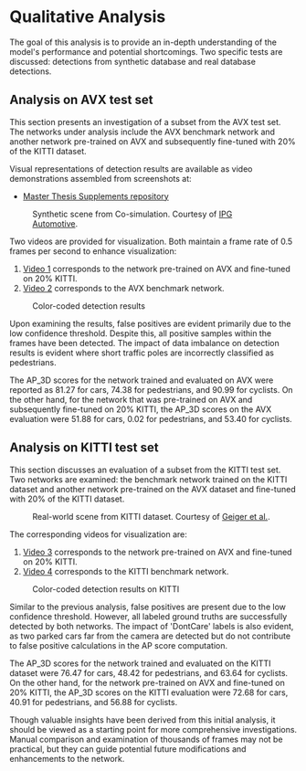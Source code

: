 # Qualitative Analysis

The goal of this analysis is to provide an in-depth understanding of the model's performance and potential shortcomings. Two specific tests are discussed: detections from synthetic database and real database detections.

## Analysis on AVX test set

This section presents an investigation of a subset from the AVX test set. The networks under analysis include the AVX benchmark network and another network pre-trained on AVX and subsequently fine-tuned with 20% of the KITTI dataset.

Visual representations of detection results are available as video demonstrations assembled from screenshots at:  
- [Master Thesis Supplements repository](https://github.com/aydnzn/Master-Thesis-Supplements)

<figure>
  <img src="../figs/synth_scene.png" alt="">
  <figcaption>Synthetic scene from Co-simulation. Courtesy of <a href="https://ipg-automotive.com/en/products-solutions/software/carmaker/">IPG Automotive</a>.</figcaption>
</figure>


Two videos are provided for visualization. Both maintain a frame rate of 0.5 frames per second to enhance visualization:

1. [Video 1](https://github.com/aydnzn/Master-Thesis-Supplements/blob/main/video_1.mp4) corresponds to the network pre-trained on AVX and fine-tuned on 20% KITTI.
2. [Video 2](https://github.com/aydnzn/Master-Thesis-Supplements/blob/main/video_2.mp4) corresponds to the AVX benchmark network.


<figure>
  <img src="../figs/fig1.png" alt="">
  <figcaption>Color-coded detection results</figcaption>
</figure>

Upon examining the results, false positives are evident primarily due to the low confidence threshold. Despite this, all positive samples within the frames have been detected. The impact of data imbalance on detection results is evident where short traffic poles are incorrectly classified as pedestrians.

The AP_3D scores for the network trained and evaluated on AVX were reported as 81.27 for cars, 74.38 for pedestrians, and 90.99 for cyclists. On the other hand, for the network that was pre-trained on AVX and subsequently fine-tuned on 20% KITTI, the AP_3D scores on the AVX evaluation were 51.88 for cars, 0.02 for pedestrians, and 53.40 for cyclists.

## Analysis on KITTI test set

This section discusses an evaluation of a subset from the KITTI test set. Two networks are examined: the benchmark network trained on the KITTI dataset and another network pre-trained on the AVX dataset and fine-tuned with 20% of the KITTI dataset.

<figure>
  <img src="../figs/real_scene.png" alt="">
  <figcaption>Real-world scene from KITTI dataset. Courtesy of <a href="https://www.cvlibs.net/publications/Geiger2013IJRR.pdf">Geiger et al.</a>.</figcaption>
</figure>

The corresponding videos for visualization are:
1. [Video 3](https://github.com/aydnzn/Master-Thesis-Supplements/blob/main/video_3.mp4) corresponds to the network pre-trained on AVX and fine-tuned on 20% KITTI.
2. [Video 4](https://github.com/aydnzn/Master-Thesis-Supplements/blob/main/video_4.mp4) corresponds to the KITTI benchmark network.

<figure>
  <img src="../figs/fig2.png" alt="">
  <figcaption>Color-coded detection results on KITTI</figcaption>
</figure>

Similar to the previous analysis, false positives are present due to the low confidence threshold. However, all labeled ground truths are successfully detected by both networks. The impact of 'DontCare' labels is also evident, as two parked cars far from the camera are detected but do not contribute to false positive calculations in the AP score computation.

The AP_3D scores for the network trained and evaluated on the KITTI dataset were 76.47 for cars, 48.42 for pedestrians, and 63.64 for cyclists. On the other hand, for the network pre-trained on AVX and fine-tuned on 20% KITTI, the AP_3D scores on the KITTI evaluation were 72.68 for cars, 40.91 for pedestrians, and 56.88 for cyclists.

Though valuable insights have been derived from this initial analysis, it should be viewed as a starting point for more comprehensive investigations. Manual comparison and examination of thousands of frames may not be practical, but they can guide potential future modifications and enhancements to the network.
